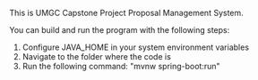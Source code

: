 This is UMGC Capstone Project Proposal Management System.

You can build and run the program with the following steps:

1. Configure JAVA_HOME in your system environment variables
2. Navigate to the folder where the code is
3. Run the following command: "mvnw spring-boot:run"
